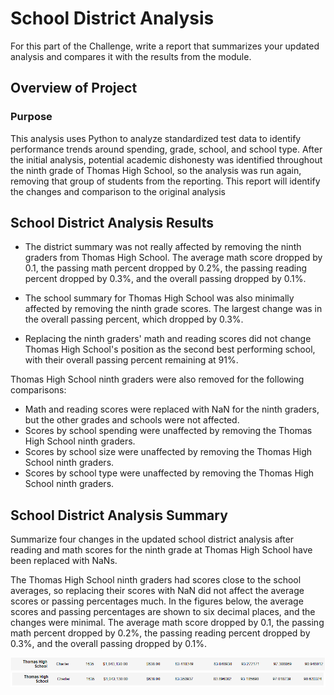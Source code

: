 # School District Analysis


For this part of the Challenge, write a report that summarizes your updated analysis and compares it with the results from the module.

## Overview of Project

### Purpose

This analysis uses Python to analyze standardized test data to identify performance trends around spending, grade, school, and school type. After the initial analysis, potential academic dishonesty was identified throughout the ninth grade of Thomas High School, so the analysis was run again, removing that group of students from the reporting. This report will identify the changes and comparison to the original analysis


## School District Analysis Results

- The district summary was not really affected by removing the ninth graders from Thomas High School. The average math score dropped by 0.1, the passing math percent dropped by 0.2%, the passing reading percent dropped by 0.3%, and the overall passing dropped by 0.1%.

- The school summary for Thomas High School was also minimally affected by removing the ninth grade scores. The largest change was in the overall passing percent, which dropped by 0.3%.

- Replacing the ninth graders' math and reading scores did not change Thomas High School's position as the second best performing school, with their overall passing percent remaining at 91%.

Thomas High School ninth graders were also removed for the following comparisons:
- Math and reading scores were replaced with NaN for the ninth graders, but the other grades and schools were not affected.
- Scores by school spending were unaffected by removing the Thomas High School ninth graders.
- Scores by school size were unaffected by removing the Thomas High School ninth graders.
- Scores by school type were unaffected by removing the Thomas High School ninth graders.


## School District Analysis Summary

Summarize four changes in the updated school district analysis after reading and math scores for the ninth grade at Thomas High School have been replaced with NaNs.

The Thomas High School ninth graders had scores close to the school averages, so replacing their scores with NaN did not affect the average scores or passing percentages much. In the figures below, the average scores and passing percentages are shown to six decimal places, and the changes were minimal. The average math score dropped by 0.1, the passing math percent dropped by 0.2%, the passing reading percent dropped by 0.3%, and the overall passing dropped by 0.1%.

![Alt Text](https://github.com/lyanneagger/School_District_Analysis/blob/main/Resources/per_school_summary1.png)</br>
![Alt Text](https://github.com/lyanneagger/School_District_Analysis/blob/main/Resources/per_school_summary2.png)
